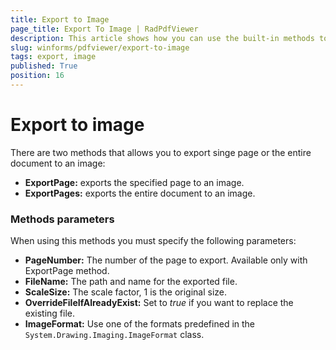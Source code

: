 ```yaml
---
title: Export to Image
page_title: Export To Image | RadPdfViewer
description: This article shows how you can use the built-in methods to export single or more pages to an image. 
slug: winforms/pdfviewer/export-to-image
tags: export, image
published: True
position: 16
---
```


# Export to image

There are two methods that allows you to export singe page or the entire document to an image:

* __ExportPage:__ exports the specified page to an image. 
* __ExportPages:__ exports the entire document to an image. 


### Methods parameters

When using this methods you must specify the following parameters:

* __PageNumber:__ The number of the page to export. Available only with ExportPage method.
* __FileName:__ The path and name for the exported file. 
* __ScaleSize:__ The scale factor, 1 is the original size.
* __OverrideFileIfAlreadyExist:__ Set to *true* if you want to replace the existing file.
* __ImageFormat:__ Use one of the formats predefined in the `System.Drawing.Imaging.ImageFormat` class.
